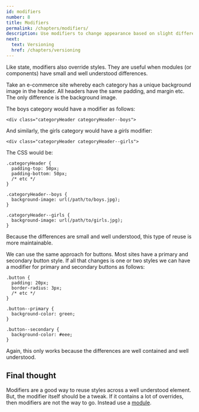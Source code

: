 ```yaml
---
id: modifiers
number: 8
title: Modifiers
permalink: /chapters/modifiers/
description: Use modifiers to change appearance based on slight differences.
next:
  text: Versioning
  href: /chapters/versioning
---
```


Like state, modifiers also override styles. They are useful when modules (or components) have small and well understood differences.

Take an e-commerce site whereby each category has a unique background image in the header. All headers have the same padding, and margin etc. The only difference is the background image.

The boys category would have a modifier as follows:

```
<div class="categoryHeader categoryHeader--boys">
```

And similarly, the girls category would have a *girls* modifier:

```
<div class="categoryHeader categoryHeader--girls">
```

The CSS would be:

```
.categoryHeader {
  padding-top: 50px;
  padding-bottom: 50px;
  /* etc */
}

.categoryHeader--boys {
  background-image: url(/path/to/boys.jpg);
}

.categoryHeader--girls {
  background-image: url(/path/to/girls.jpg);
}
```

Because the differences are small and well understood, this type of reuse is more maintainable.

We can use the same approach for buttons. Most sites have a primary and secondary button style. If all that changes is one or two styles we can have a modifier for primary and secondary buttons as follows:

```
.button {
  padding: 20px;
  border-radius: 3px;
  /* etc */
}

.button--primary {
  background-color: green;
}

.button--secondary {
  background-color: #eee;
}
```

Again, this only works because the differences are well contained and well understood.

## Final thought

Modifiers are a good way to reuse styles across a well understood element. But, the modifier itself should be a tweak. If it contains a lot of overrides, then modifiers are not the way to go. Instead use a [module](/chapters/modules/).
